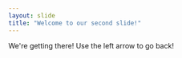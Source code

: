 ```yaml
---
layout: slide
title: "Welcome to our second slide!"
---
```

We're getting there!
Use the left arrow to go back!
